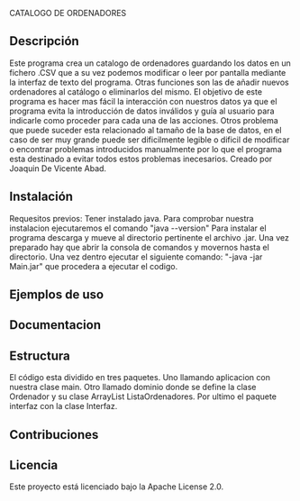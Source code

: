 CATALOGO DE ORDENADORES

## Descripción

Este programa crea un catalogo de ordenadores guardando los datos en un fichero .CSV que a su vez podemos modificar o leer por 
pantalla mediante la interfaz de texto del programa. Otras funciones son las de añadir nuevos ordenadores al catálogo o eliminarlos
del mismo. El objetivo de este programa es hacer mas fácil la interacción con nuestros datos ya que el programa evita la introducción
de datos inválidos y guía al usuario para indicarle como proceder para cada una de las acciones. Otros problema que puede suceder
esta relacionado al tamaño de la base de datos, en el caso de ser muy grande puede ser dificilmente legible o dificil de modificar
o encontrar problemas introducidos manualmente por lo que el programa esta destinado a evitar todos estos problemas inecesarios.
Creado por Joaquin De Vicente Abad.


## Instalación

Requesitos previos: Tener instalado java. Para comprobar nuestra instalacion ejecutaremos el comando "java --version"
Para instalar el programa descarga y mueve al directorio pertinente el archivo .jar. Una vez preparado hay que abrir la consola de 
comandos y movernos hasta el directorio. Una vez dentro ejecutar el siguiente comando: "-java -jar Main.jar" que procedera a ejecutar
el codigo.


## Ejemplos de uso


## Documentacion

## Estructura

El código esta dividido en tres paquetes. Uno llamando aplicacion con nuestra clase main. Otro llamado dominio donde se define la clase
Ordenador y su clase ArrayList ListaOrdenadores. Por ultimo el paquete interfaz con la clase Interfaz.

## Contribuciones


## Licencia
Este proyecto está licenciado bajo la Apache License 2.0.